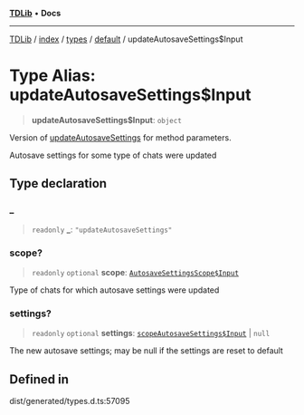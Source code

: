 [**TDLib**](../../../../../../README.md) • **Docs**

***

[TDLib](../../../../../../modules.md) / [index](../../../../../README.md) / [types](../../../README.md) / [default](../README.md) / updateAutosaveSettings$Input

# Type Alias: updateAutosaveSettings$Input

> **updateAutosaveSettings$Input**: `object`

Version of [updateAutosaveSettings](updateAutosaveSettings.md) for method parameters.

Autosave settings for some type of chats were updated

## Type declaration

### \_

> `readonly` **\_**: `"updateAutosaveSettings"`

### scope?

> `readonly` `optional` **scope**: [`AutosaveSettingsScope$Input`](AutosaveSettingsScope$Input.md)

Type of chats for which autosave settings were updated

### settings?

> `readonly` `optional` **settings**: [`scopeAutosaveSettings$Input`](scopeAutosaveSettings$Input-1.md) \| `null`

The new autosave settings; may be null if the settings are reset to default

## Defined in

dist/generated/types.d.ts:57095
